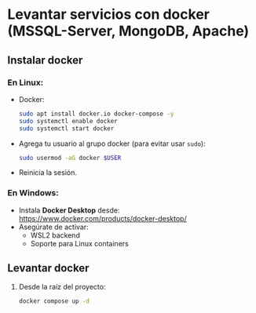 # Levantar servicios con docker (MSSQL-Server, MongoDB, Apache)

## Instalar docker

### En Linux:

- Docker:

  ```bash
  sudo apt install docker.io docker-compose -y
  sudo systemctl enable docker
  sudo systemctl start docker
  ```

- Agrega tu usuario al grupo docker (para evitar usar `sudo`):

  ```bash
  sudo usermod -aG docker $USER
  ```

- Reinicia la sesión.

### En Windows:

- Instala **Docker Desktop** desde:
   https://www.docker.com/products/docker-desktop/
- Asegúrate de activar:
  - WSL2 backend
  - Soporte para Linux containers

## Levantar docker

1. Desde la raíz del proyecto:

   ```bash
   docker compose up -d
	```
